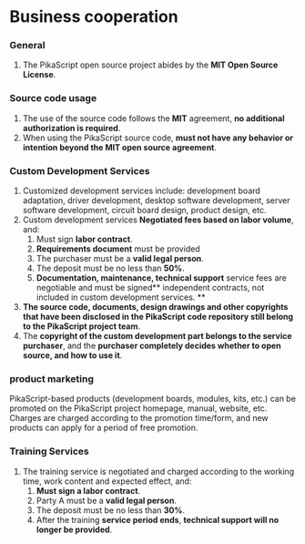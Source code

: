 # Business cooperation

### General
   1. The PikaScript open source project abides by the **MIT Open Source License**.
### Source code usage

   1. The use of the source code follows the **MIT** agreement, **no additional authorization is required**.
   1. When using the PikaScript source code, **must not have any behavior or intention beyond the MIT open source agreement**.
### Custom Development Services

   1. Customized development services include: development board adaptation, driver development, desktop software development, server software development, circuit board design, product design, etc.
   1. Custom development services **Negotiated fees based on labor volume**, and:
      1. Must sign **labor contract**.
      1. **Requirements document** must be provided
      1. The purchaser must be a **valid legal person**.
      1. The deposit must be no less than **50%**.
      1. **Documentation, maintenance, technical support** service fees are negotiable and must be signed** independent contracts, not included in custom development services. **
   3. **The source code, documents, design drawings and other copyrights that have been disclosed in the PikaScript code repository still belong to the PikaScript project team**.
   3. The **copyright of the custom development part belongs to the service purchaser**, and the **purchaser completely decides whether to open source, and how to use it**.
 
### product marketing

PikaScript-based products (development boards, modules, kits, etc.) can be promoted on the PikaScript project homepage, manual, website, etc.
Charges are charged according to the promotion time/form, and new products can apply for a period of free promotion.

### Training Services

   1. The training service is negotiated and charged according to the working time, work content and expected effect, and:
      1. **Must sign a labor contract**.
      1. Party A must be a **valid legal person**.
      1. The deposit must be no less than **30%**.
      1. After the training **service period ends**, **technical support will no longer be provided**.
